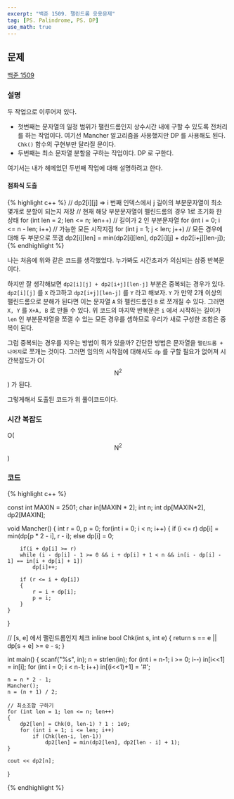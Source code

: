 ```yaml
---
excerpt: "백준 1509. 팰린드롬 응용문제"
tag: [PS. Palindrome, PS. DP]
use_math: true
---
```


## 문제

[백준 1509](https://www.acmicpc.net/problem/1509)


### 설명

두 작업으로 이루어져 있다. 
+ 첫번째는 문자열의 일정 범위가 팰린드롬인지 상수시간 내에 구할 수 있도록 전처리를 하는 작업이다. 여기선 Mancher 알고리즘을 사용했지만 DP 를 사용해도 된다. ```Chk()``` 함수의 구현부만 달라질 문이다. 
+ 두번째는 최소 문자열 분할을 구하는 작업이다. DP 로 구한다. 

여기서는 내가 헤메었던 두번째 작업에 대해 설명하려고 한다.

#### 점화식 도출

{% highlight c++ %}
	// dp2[i][j] => i 번째 인덱스에서 j 길이의 부분문자열이 최소 몇개로 분할이 되는지 저장
	// 현재 해당 부분문자열이 펠린드롬의 경우 1로 초기화 한 상태
	for (int len = 2; len <= n; len++)      // 길이가 2 인 부분문자열
		for (int i = 0; i <= n - len; i++)  // 가능한 모든 시작지점
			for (int j = 1; j < len; j++)   // 모든 경우에 대해 두 부분으로 쪼갬
				dp2[i][len] = min(dp2[i][len], dp2[i][j] + dp2[i+j][len-j]);
{% endhighlight %}

나는 처음에 위와 같은 코드를 생각했었다. 누가봐도 시간초과가 의심되는 삼중 반복문이다. 

하지만 잘 생각해보면 ```dp2[i][j] + dp2[i+j][len-j]``` 부분은 중복되는 경우가 있다. ```dp2[i][j]``` 를 ```X``` 라고하고 ```dp2[i+j][len-j]``` 를 ```Y``` 라고 해보자. ```Y``` 가 만약 2개 이상의 팰린드롬으로 분해가 된다면 이는 문자열 ```A``` 와 펠린드롬인 ```B``` 로 쪼개질 수 있다. 그러면 ```X, Y``` 를 ```X+A, B``` 로 만들 수 있다. 위 코드의 마지막 반복문은 ```i``` 에서 시작하는 길이가 ```len``` 인 부분문자열을 쪼갤 수 있는 모든 경우를 셈하므로 우리가 새로 구성한 조합은 중복이 된다.

그럼 중복되는 경우를 지우는 방법이 뭐가 있을까? 간단한 방법은 문자열을 ```팰린드롬 + 나머지```로 쪼개는 것이다. 그러면 임의의 시작점에 대해서도 ```dp``` 를 구할 필요가 없어져 시간복잡도가 O($$\mathrm{N}^2$$) 
가 된다.

그렇게해서 도출된 코드가 위 풀이코드이다.



### 시간 복잡도

O($$ \mathrm{N}^2 $$)



### 코드

{% highlight c++ %}

const int MAXIN = 2501;
char in[MAXIN * 2]; int n;
int dp[MAXIN*2], dp2[MAXIN];

void Mancher()
{
	int r = 0, p = 0;
	for(int i = 0; i < n; i++)
	{
		if (i <= r)
			dp[i] = min(dp[p * 2 - i], r - i);
		else 
			dp[i] = 0;

        if(i + dp[i] >= r)
		while (i - dp[i] - 1 >= 0 && i + dp[i] + 1 < n && in[i - dp[i] - 1] == in[i + dp[i] + 1])
			dp[i]++;

		if (r <= i + dp[i])
		{
			r = i + dp[i];
			p = i;
		}
	}
}

// [s, e] 에서 팰린드롬인지 체크
inline bool Chk(int s, int e)
{
	return s == e || dp[s + e] >= e - s;
}

int main()
{
	scanf("%s", in); n = strlen(in);
	for (int i = n-1; i >= 0; i--) in[i<<1] = in[i];
	for (int i = 0; i < n-1; i++) in[(i<<1)+1] = '#';
	
	n = n * 2 - 1;
	Mancher();
	n = (n + 1) / 2;

	// 최소조합 구하기
	for (int len = 1; len <= n; len++)
	{
		dp2[len] = Chk(0, len-1) ? 1 : 1e9;
		for (int i = 1; i <= len; i++)
			if (Chk(len-i, len-1))
				dp2[len] = min(dp2[len], dp2[len - i] + 1);
	}

	cout << dp2[n];
}

{% endhighlight %}
